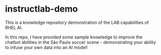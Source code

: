 # instructlab-demo
This is a knowledge repository demonstration of the LAB capabilities of RHEL AI.

In this repo, I have provided some sample knowledge to improve the chatbot abilities in the São Paulo soccer scene - demonstrating your ability to infuse your own data into an AI model!
